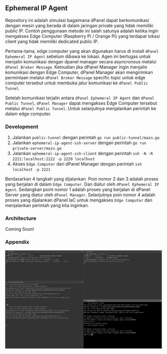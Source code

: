 ## Ephemeral IP Agent

Repository ini adalah simulasi bagaimana dPanel dapat berkomunikasi dengan mesin yang berada di dalam jaringan private yang tidak memiliki public IP. Contoh penggunaan metode ini salah satunya adalah ketika ingin mengakses Edge Computer (Raspberry Pi / Orange Pi) yang terdapat lokasi client yang tidak memiliki dedicated public IP.

Pertama-tama, edge computer yang akan digunakan harus di install `dPanel Ephemeral IP Agent` sebelum dibawa ke lokasi. Agen ini bertugas untuk menjalin komunikasi dengan dpanel manager secara asyncronous melalui `dPanel Broker Message`. Kemudian jika dPanel Manager ingin menjalin komunikasi dengan Edge Computer, dPanel Manager akan mengirimkan permintaan melalui `dPanel Broker Message` specific topic untuk edge computer tersebut untuk membuka jalur komunikasi ke `dPanel Public Tunnel`.

Setelah komunikasi terjalin antara `dPanel Ephemeral IP Agent` dan `dPanel Public Tunnel`, `dPanel Manager` dapat mengakses Edge Computer tersebut melalui `dPanel Public Tunnel`. Untuk selanjutnya menjalankan perintah ke dalam edge computer.

### Development

1. Jalankan `public-tunnel` dengan perintah `go run public-tunnel/main.go`
2. Jalankan `ephemeral-ip-agent-ssh-server` dengan perintah `go run private-server/main.go`
3. Jalankan `ephemeral-ip-agent-ssh-client` dengan perintah `ssh -N -R 2221:localhost:2222 -p 2220 localhost`
4. Akses `Edge Computer` dari dPanel Manager dengan perintah `ssh localhost -p 2221`

Berdasarkan 4 langkah yang dijalankan. Poin nomor 2 dan 3 adalah proses yang berjalan di dalam `Edge Computer`. Dan diatur oleh `dPanel Ephemeral IP Agent`. Sedangkan point nomor 1 adalah proses yang berjalan di dPanel Server yang diatur oleh `dPanel Manager`. Selanjutnya poin nomor 4 adalah proses yang dijalankan dPanel IaC untuk mengakses `Edge Computer` dan menjalankan perintah yang kita inginkan.

### Architecture

Coming Soon!

### Appendix
<!-- show image -->
![Simulation](assets/simulation.png)
